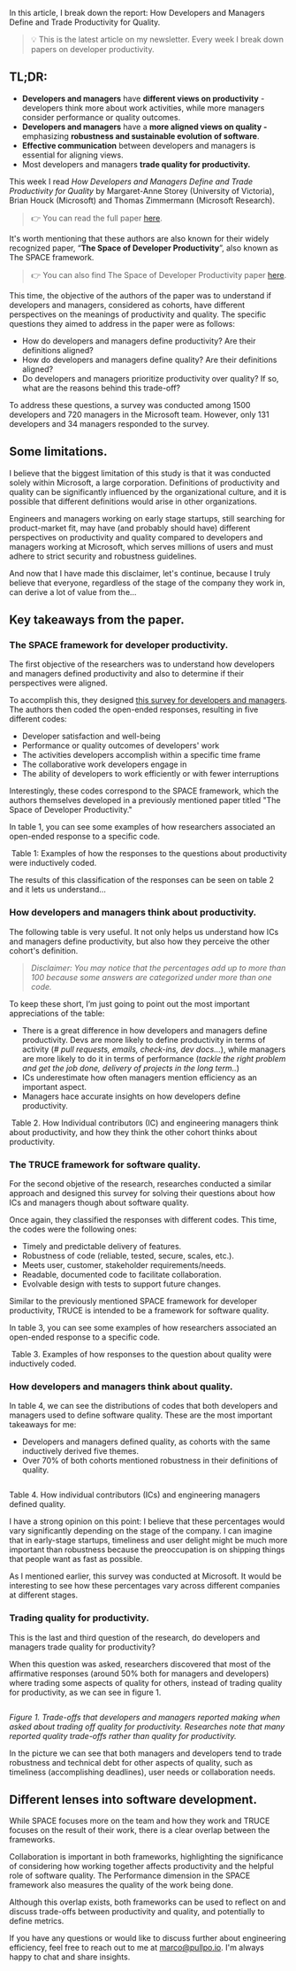 In this article, I break down the report: How Developers and Managers Define and Trade Productivity for Quality.

> 💡 This is the latest article on my newsletter. Every week I break down papers on developer productivity.

## TL;DR:

- **Developers and managers** have **different views on productivity** - developers think more about work activities, while more managers consider performance or quality outcomes.
- **Developers and managers** have a **more aligned views on quality -** emphasizing **robustness and sustainable evolution of software**.
- **Effective communication** between developers and managers is essential for aligning views.
- Most developers and managers **trade quality for productivity.**

This week I read _How Developers and Managers Define and Trade Productivity for Quality_ by Margaret-Anne Storey (University of Victoria), Brian Houck (Microsoft) and Thomas Zimmermann (Microsoft Research).

> 👉 You can read the full paper [here](https://arxiv.org/abs/2111.04302).

It's worth mentioning that these authors are also known for their widely recognized paper, “**The Space of Developer Productivity**”, also known as The SPACE framework.

> 👉 You can also find The Space of Developer Productivity paper [here](https://queue.acm.org/detail.cfm?id=3454124).

This time, the objective of the authors of the paper was to understand if developers and managers, considered as cohorts, have different perspectives on the meanings of productivity and quality. The specific questions they aimed to address in the paper were as follows:

- How do developers and managers define productivity? Are their definitions aligned?
- How do developers and managers define quality? Are their definitions aligned?
- Do developers and managers prioritize productivity over quality? If so, what are the reasons behind this trade-off?

To address these questions, a survey was conducted among 1500 developers and 720 managers in the Microsoft team. However, only 131 developers and 34 managers responded to the survey.

## Some limitations.

I believe that the biggest limitation of this study is that it was conducted solely within Microsoft, a large corporation. Definitions of productivity and quality can be significantly influenced by the organizational culture, and it is possible that different definitions would arise in other organizations.

Engineers and managers working on early stage startups, still searching for product-market fit, may have (and probably should have) different perspectives on productivity and quality compared to developers and managers working at Microsoft, which serves millions of users and must adhere to strict security and robustness guidelines.

And now that I have made this disclaimer, let's continue, because I truly believe that everyone, regardless of the stage of the company they work in, can derive a lot of value from the…

## Key takeaways from the paper.

### The SPACE framework for developer productivity.

The first objective of the researchers was to understand how developers and managers defined productivity and also to determine if their perspectives were aligned.

To accomplish this, they designed [this survey for developers and managers](survey-questions.md). The authors then coded the open-ended responses, resulting in five different codes:

- Developer satisfaction and well-being
- Performance or quality outcomes of developers' work
- The activities developers accomplish within a specific time frame
- The collaborative work developers engage in
- The ability of developers to work efficiently or with fewer interruptions

Interestingly, these codes correspond to the SPACE framework, which the authors themselves developed in a previously mentioned paper titled "The Space of Developer Productivity."

In table 1, you can see some examples of how researchers associated an open-ended response to a specific code.

<img src="table1.png" alt="" />
Table 1: Examples of how the responses to the questions about productivity were inductively coded.

The results of this classification of the responses can be seen on table 2 and it lets us understand…

### How developers and managers think about productivity.

The following table is very useful. It not only helps us understand how ICs and managers define productivity, but also how they perceive the other cohort's definition.

> _Disclaimer: You may notice that the percentages add up to more than 100 because some answers are categorized under more than one code._

To keep these short, I’m just going to point out the most important appreciations of the table:

- There is a great difference in how developers and managers define productivity. Devs are more likely to define productivity in terms of activity (_# pull requests, emails, check-ins, dev docs…_), while managers are more likely to do it in terms of performance (_tackle the right problem and get the job done, delivery of projects in the long term.._)
- ICs underestimate how often managers mention efficiency as an important aspect.
- Managers hace accurate insights on how developers define productivity.

<img src="table2.png" alt="" />
Table 2. How Individual contributors (IC) and engineering managers think about productivity, and how they think the other cohort thinks about productivity.

### The TRUCE framework for software quality.

For the second objetive of the research, researches conducted a similar approach and designed this survey for solving their questions about how ICs and managers though about software quality.

Once again, they classified the responses with different codes. This time, the codes were the following ones:

- Timely and predictable delivery of features.
- Robustness of code (reliable, tested, secure, scales, etc.).
- Meets user, customer, stakeholder requirements/needs.
- Readable, documented code to facilitate collaboration.
- Evolvable design with tests to support future changes.

Similar to the previously mentioned SPACE framework for developer productivity, TRUCE is intended to be a framework for software quality.

In table 3, you can see some examples of how researchers associated an open-ended response to a specific code.

<img src="table3.png" alt="" />
Table 3. Examples of how responses to the question about quality were inductively coded.

### How developers and managers think about quality.

In table 4, we can see the distributions of codes that both developers and managers used to define software quality. These are the most important takeaways for me:

- Developers and managers defined quality, as cohorts with the same inductively derived five themes.
- Over 70% of both cohorts mentioned robustness in their definitions of quality.

<img src="table4.png" alt="" />

Table 4. How individual contributors (ICs) and engineering managers defined quality.

I have a strong opinion on this point: I believe that these percentages would vary significantly depending on the stage of the company. I can imagine that in early-stage startups, timeliness and user delight might be much more important than robustness because the preoccupation is on shipping things that people want as fast as possible.

As I mentioned earlier, this survey was conducted at Microsoft. It would be interesting to see how these percentages vary across different companies at different stages.

### Trading quality for productivity.

This is the last and third question of the research, do developers and managers trade quality for productivity?

When this question was asked, researchers discovered that most of the affirmative responses (around 50% both for managers and developers) where trading some aspects of quality for others, instead of trading quality for productivity, as we can see in figure 1.

<img src="figure1.png" alt="" />

_Figure 1. Trade-offs that developers and managers reported making when asked about trading off quality for productivity. Researches note that many reported quality trade-offs rather than quality for productivity._

In the picture we can see that both managers and developers tend to trade robustness and technical debt for other aspects of quality, such as timeliness (accomplishing deadlines), user needs or collaboration needs.

## Different lenses into software development.

While SPACE focuses more on the team and how they work and TRUCE focuses on the result of their work, there is a clear overlap between the frameworks.

Collaboration is important in both frameworks, highlighting the significance of considering how working together affects productivity and the helpful role of software quality. The Performance dimension in the SPACE framework also measures the quality of the work being done.

Although this overlap exists, both frameworks can be used to reflect on and discuss trade-offs between productivity and quality, and potentially to define metrics.

If you have any questions or would like to discuss further about engineering efficiency, feel free to reach out to me at [marco@pullpo.io](mailto:marco@pullpo.io). I'm always happy to chat and share insights.
